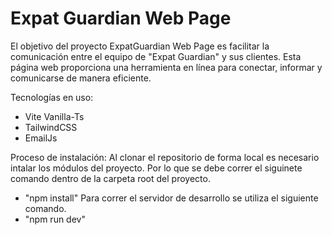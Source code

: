 # Expat Guardian Web Page

El objetivo del proyecto ExpatGuardian Web Page es facilitar la comunicación entre el equipo de "Expat Guardian" y sus clientes. Esta página web proporciona una herramienta en línea para conectar, informar y comunicarse de manera eficiente.

Tecnologías en uso:
  - Vite Vanilla-Ts
  - TailwindCSS
  - EmailJs

Proceso de instalación:
  Al clonar el repositorio de forma local es necesario intalar los módulos del proyecto. Por lo que se debe correr el siguinete comando       dentro de la carpeta root del proyecto.
  - "npm install"
  Para correr el servidor de desarrollo se utiliza el siguiente comando.
  - "npm run dev"
